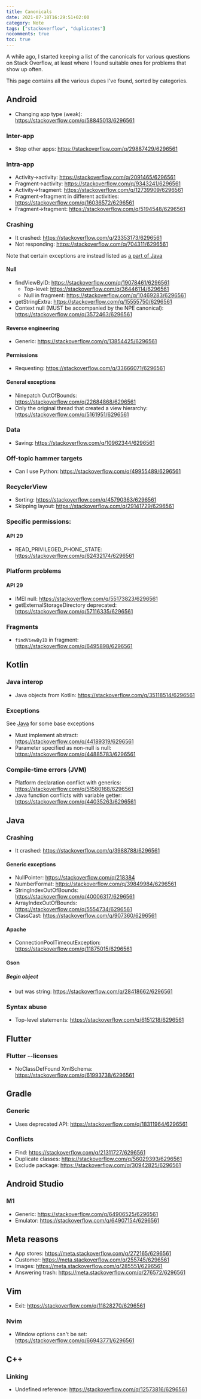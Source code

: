 ```yaml
---
title: Canonicals
date: 2021-07-18T16:29:51+02:00
category: Note
tags: ["stackoverflow", "duplicates"]
nocomments: true
toc: true
---
```


A while ago, I started keeping a list of the canonicals for various questions on Stack Overflow, at least where I found suitable ones for problems that show up often.

This page contains all the various dupes I've found, sorted by categories.

## Android

* Changing app type (weak): https://stackoverflow.com/q/58845013/6296561

### Inter-app
* Stop other apps: https://stackoverflow.com/q/29887429/6296561

### Intra-app
* Activity->activity: https://stackoverflow.com/q/2091465/6296561
* Fragment->activity: https://stackoverflow.com/q/9343241/6296561
* Activity->fragment: https://stackoverflow.com/q/12739909/6296561
* Fragment->fragment in different activities: https://stackoverflow.com/q/16036572/6296561 
* Fragment->fragment: https://stackoverflow.com/q/5194548/6296561

### Crashing
* It crashed: https://stackoverflow.com/q/23353173/6296561
* Not responding: https://stackoverflow.com/q/704311/6296561

Note that certain exceptions are instead listed as [a part of Java](#java)

#### Null
* findViewByID: https://stackoverflow.com/q/19078461/6296561
    * Top-level: https://stackoverflow.com/q/36446114/6296561
    * Null in fragment: https://stackoverflow.com/q/10469283/6296561
* getStringExtra: https://stackoverflow.com/q/15555750/6296561
* Context null (MUST be accompanied by the NPE canonical): https://stackoverflow.com/q/3572463/6296561

#### Reverse engineering
* Generic: https://stackoverflow.com/q/13854425/6296561

#### Permissions
* Requesting: https://stackoverflow.com/q/33666071/6296561

#### General exceptions
* Ninepatch OutOfBounds: https://stackoverflow.com/q/22684868/6296561
* Only the original thread that created a view hierarchy: https://stackoverflow.com/q/5161951/6296561

### Data
* Saving: https://stackoverflow.com/q/10962344/6296561

### Off-topic hammer targets
* Can I use Python: https://stackoverflow.com/q/49955489/6296561

### RecyclerView
* Sorting: https://stackoverflow.com/q/45790363/6296561
* Skipping layout: https://stackoverflow.com/q/29141729/6296561

### Specific permissions:
#### API 29
* READ_PRIVILEGED_PHONE_STATE: https://stackoverflow.com/q/62432174/6296561

### Platform problems
#### API 29
* IMEI null: https://stackoverflow.com/q/55173823/6296561
* getExternalStorageDirectory deprecated: https://stackoverflow.com/q/57116335/6296561

### Fragments
* `findViewByID` in fragment: https://stackoverflow.com/q/6495898/6296561

## Kotlin

### Java interop
* Java objects from Kotlin: https://stackoverflow.com/q/35118514/6296561

### Exceptions
See [Java](#java) for some base exceptions

* Must implement abstract: https://stackoverflow.com/q/44189319/6296561
* Parameter specified as non-null is null: https://stackoverflow.com/q/44885783/6296561

### Compile-time errors (JVM)

* Platform declaration conflict with generics: https://stackoverflow.com/q/51580168/6296561
* Java function conflicts with variable getter: https://stackoverflow.com/q/44035263/6296561


## Java

### Crashing
* It crashed: https://stackoverflow.com/q/3988788/6296561

#### Generic exceptions
* NullPointer: https://stackoverflow.com/q/218384
* NumberFormat: https://stackoverflow.com/q/39849984/6296561
* StringIndexOutOfBounds: https://stackoverflow.com/q/40006317/6296561
* ArrayIndexOutOfBounds: https://stackoverflow.com/q/5554734/6296561
* ClassCast: https://stackoverflow.com/q/907360/6296561

#### Apache
* ConnectionPoolTimeoutException: https://stackoverflow.com/q/11875015/6296561

#### Gson
##### Begin object
* but was string: https://stackoverflow.com/q/28418662/6296561

### Syntax abuse

* Top-level statements: https://stackoverflow.com/q/6151218/6296561

## Flutter

### Flutter --licenses
* NoClassDefFound XmlSchema: https://stackoverflow.com/q/61993738/6296561

## Gradle

### Generic
* Uses deprecated API: https://stackoverflow.com/q/18311964/6296561

### Conflicts
* Find: https://stackoverflow.com/q/21311727/6296561
* Duplicate classes: https://stackoverflow.com/q/56029393/6296561
* Exclude package: https://stackoverflow.com/q/30942825/6296561


## Android Studio

### M1
* Generic: https://stackoverflow.com/q/64906525/6296561
* Emulator: https://stackoverflow.com/q/64907154/6296561


## Meta reasons
* App stores: https://meta.stackoverflow.com/q/272165/6296561
* Customer: https://meta.stackoverflow.com/q/255745/6296561
* Images: https://meta.stackoverflow.com/q/285551/6296561
* Answering trash: https://meta.stackoverflow.com/q/276572/6296561

## Vim
* Exit: https://stackoverflow.com/q/11828270/6296561

### Nvim
* Window options can't be set: https://stackoverflow.com/q/66943771/6296561

## C++

### Linking
* Undefined reference: https://stackoverflow.com/q/12573816/6296561
